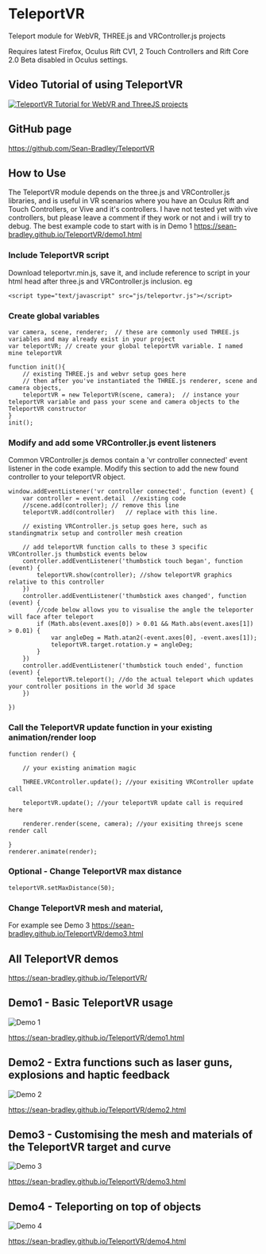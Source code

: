 # TeleportVR
Teleport module for WebVR, THREE.js and VRController.js projects

Requires latest Firefox, Oculus Rift CV1, 2 Touch Controllers and Rift Core 2.0 Beta disabled in Oculus settings.

## Video Tutorial of using TeleportVR
[![TeleportVR Tutorial for WebVR and ThreeJS projects](https://img.youtube.com/vi/-qHfxqhlk_0/0.jpg)](https://www.youtube.com/watch?v=-qHfxqhlk_0)


## GitHub page
https://github.com/Sean-Bradley/TeleportVR


## How to Use
The TeleportVR module depends on the three.js and VRController.js libraries, and is useful in VR scenarios where you have an Oculus Rift and Touch Controllers, or Vive and it's controllers. I have not tested yet with vive controllers, but please leave a comment if they work or not and i will try to debug. 
The best example code to start with is in Demo 1 https://sean-bradley.github.io/TeleportVR/demo1.html



### Include TeleportVR script
Download teleportvr.min.js, save it, and include reference to script in your html head after three.js and VRController.js inclusion. eg

``<script type="text/javascript" src="js/teleportvr.js"></script>``

### Create global variables
```
var camera, scene, renderer;  // these are commonly used THREE.js variables and may already exist in your project
var teleportVR; // create your global teleportVR variable. I named mine teleportVR

function init(){
	// existing THREE.js and webvr setup goes here
	// then after you've instantiated the THREE.js renderer, scene and camera objects,
	teleportVR = new TeleportVR(scene, camera);  // instance your teleportVR variable and pass your scene and camera objects to the TeleportVR constructor
}
init();
```

### Modify and add some VRController.js event listeners
Common VRController.js demos contain a 'vr controller connected' event listener in the code example.
Modify this section to add the new found controller to your teleportVR object.
```
window.addEventListener('vr controller connected', function (event) {
    var controller = event.detail  //existing code
    //scene.add(controller); // remove this line
    teleportVR.add(controller)   // replace with this line. 

    // existing VRController.js setup goes here, such as standingmatrix setup and controller mesh creation

    // add teleportVR function calls to these 3 specific VRController.js thumbstick events below
    controller.addEventListener('thumbstick touch began', function (event) {
        teleportVR.show(controller); //show teleportVR graphics relative to this controller
    })
    controller.addEventListener('thumbstick axes changed', function (event) {
        //code below allows you to visualise the angle the teleporter will face after teleport 
        if (Math.abs(event.axes[0]) > 0.01 && Math.abs(event.axes[1]) > 0.01) {
            var angleDeg = Math.atan2(-event.axes[0], -event.axes[1]);
            teleportVR.target.rotation.y = angleDeg;
        }
    })
    controller.addEventListener('thumbstick touch ended', function (event) {
        teleportVR.teleport(); //do the actual teleport which updates your controller positions in the world 3d space
    })

})
```

### Call the TeleportVR update function in your existing animation/render loop
```
function render() {
	
	// your existing animation magic

    THREE.VRController.update(); //your exisiting VRController update call
    
    teleportVR.update(); //your teleportVR update call is required here
	
	renderer.render(scene, camera); //your exisiting threejs scene render call    
	
}
renderer.animate(render);
```

### Optional - Change TeleportVR max distance

``teleportVR.setMaxDistance(50);``

### Change TeleportVR mesh and material,
For example see Demo 3 https://sean-bradley.github.io/TeleportVR/demo3.html


## All TeleportVR demos 
https://sean-bradley.github.io/TeleportVR/ 


## Demo1 - Basic TeleportVR usage
![Demo 1](https://sean-bradley.github.io/TeleportVR/img/demo1.gif)

https://sean-bradley.github.io/TeleportVR/demo1.html 


## Demo2 - Extra functions such as laser guns, explosions and haptic feedback
![Demo 2](https://sean-bradley.github.io/TeleportVR/img/demo2.gif)

https://sean-bradley.github.io/TeleportVR/demo2.html 


## Demo3 - Customising the mesh and materials of the TeleportVR target and curve
![Demo 3](https://sean-bradley.github.io/TeleportVR/img/demo3.gif)

https://sean-bradley.github.io/TeleportVR/demo3.html 


## Demo4 - Teleporting on top of objects
![Demo 4](https://sean-bradley.github.io/TeleportVR/img/demo4.gif)

https://sean-bradley.github.io/TeleportVR/demo4.html 
